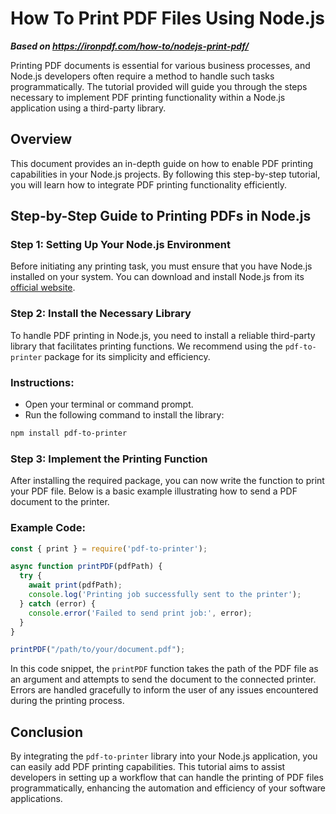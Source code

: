 # How To Print PDF Files Using Node.js

***Based on <https://ironpdf.com/how-to/nodejs-print-pdf/>***


Printing PDF documents is essential for various business processes, and Node.js developers often require a method to handle such tasks programmatically. The tutorial provided will guide you through the steps necessary to implement PDF printing functionality within a Node.js application using a third-party library.

## Overview

This document provides an in-depth guide on how to enable PDF printing capabilities in your Node.js projects. By following this step-by-step tutorial, you will learn how to integrate PDF printing functionality efficiently.

## Step-by-Step Guide to Printing PDFs in Node.js

### Step 1: Setting Up Your Node.js Environment

Before initiating any printing task, you must ensure that you have Node.js installed on your system. You can download and install Node.js from its [official website](https://nodejs.org/).

### Step 2: Install the Necessary Library

To handle PDF printing in Node.js, you need to install a reliable third-party library that facilitates printing functions. We recommend using the `pdf-to-printer` package for its simplicity and efficiency.

### Instructions:
- Open your terminal or command prompt.
- Run the following command to install the library:

```bash
npm install pdf-to-printer
```

### Step 3: Implement the Printing Function

After installing the required package, you can now write the function to print your PDF file. Below is a basic example illustrating how to send a PDF document to the printer.

### Example Code:

```javascript
const { print } = require('pdf-to-printer');

async function printPDF(pdfPath) {
  try {
    await print(pdfPath);
    console.log('Printing job successfully sent to the printer');
  } catch (error) {
    console.error('Failed to send print job:', error);
  }
}

printPDF("/path/to/your/document.pdf");
```

In this code snippet, the `printPDF` function takes the path of the PDF file as an argument and attempts to send the document to the connected printer. Errors are handled gracefully to inform the user of any issues encountered during the printing process.

## Conclusion

By integrating the `pdf-to-printer` library into your Node.js application, you can easily add PDF printing capabilities. This tutorial aims to assist developers in setting up a workflow that can handle the printing of PDF files programmatically, enhancing the automation and efficiency of your software applications.